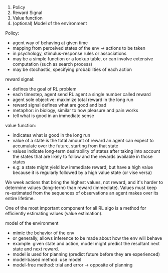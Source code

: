 
1. Policy
2. Reward Signal
3. Value function
4. (optional) Model of the environment

Policy: 

- agent way of behaving at given time
- mapping from perceived states of the env -> actions to be taken
- in psychology, stimulus-response rules or associations
- may be a simple function or a lookup table, or can involve extensive computation (such as search process)
- may be stochastic, specifying probabilities of each action

reward signal:

- defines the goal of RL problem
- each timestep, agent send RL agent a single number called reward
- agent sole objective: maximize total reward in the long run
- reward signal defines what are good and bad
- metaphor: in biology, similar to how pleasure and pain works
- tell what is good in an immediate sense

value function:

- indicates what is good in the long run
- value of a state is the total amount of reward an agent can expect to accumulate over the future, starting from that state
- values indicate long-term desirability of states after taking into account the states that are likely to follow and the rewards available in those states
- e.g: a state might yield low immediate reward, but have a high value because it is regularly followed by a high value state (or vise versa)

We week actions that bring the highest values, not reward, and it's harder to determine values (long-term) than reward (immediate). Values must keep re-estimated from the sequences of observations an agent makes over its entire lifetime.

One of the most important component for all RL algo is a method for efficiently estimating values (value estimation).

model of the environment

- mimic the behavior of the env
- or generally, allows inference to be made about how the env will behave
- example: given state and action, model might predict the resultant next state and next reward.
- model is used for planning (predict future before they are experienced)
- model-based method: use model
- model-free method: trial and error -> opposite of planning